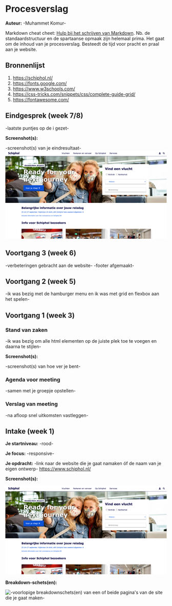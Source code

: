 # Procesverslag
**Auteur:** -Muhammet Komur-

Markdown cheat cheet: [Hulp bij het schrijven van Markdown](https://github.com/adam-p/markdown-here/wiki/Markdown-Cheatsheet). Nb. de standaardstructuur en de spartaanse opmaak zijn helemaal prima. Het gaat om de inhoud van je procesverslag. Besteedt de tijd voor pracht en praal aan je website.



## Bronnenlijst
1. https://schiphol.nl/
2. https://fonts.google.com/
3. https://www.w3schools.com/
4. https://css-tricks.com/snippets/css/complete-guide-grid/
5. https://fontawesome.com/



## Eindgesprek (week 7/8)

-laatste puntjes op de i gezet-

**Screenshot(s):**

-screenshot(s) van je eindresultaat-
![he](images/eindresultaat.png)


## Voortgang 3 (week 6)

-verbeteringen gebracht aan de website-
-footer afgemaakt-



## Voortgang 2 (week 5)

-ik was bezig met de hamburger menu en ik was met grid en flexbox aan het spelen-


## Voortgang 1 (week 3)

### Stand van zaken

-ik was bezig om alle html elementen op de juiste plek toe te voegen en daarna te stijlen-

**Screenshot(s):**

-screenshot(s) van hoe ver je bent-

### Agenda voor meeting

-samen met je groepje opstellen-

### Verslag van meeting

-na afloop snel uitkomsten vastleggen-



## Intake (week 1)

**Je startniveau:** -rood-

**Je focus:** -responsive-

**Je opdracht:** -link naar de website die je gaat namaken óf de naam van je eigen ontwerp-
https://www.schiphol.nl/

**Screenshot(s):**

![screenshot(s) die een goed beeld geven van de website die je gaat maken](images/eindresultaat.png)

**Breakdown-schets(en):**

![-voorlopige breakdownschets(en) van een of beide pagina's van de site die je gaat maken-](images/dummy-image.svg)
